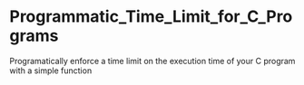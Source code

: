 # Programmatic_Time_Limit_for_C_Programs
Programatically enforce a time limit on the execution time of your C program with a simple function

